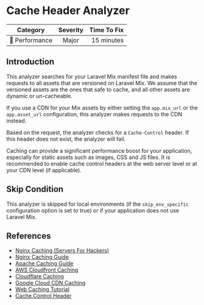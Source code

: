 # Cache Header Analyzer

| Category       | Severity   | Time To Fix  |
| -------------  |:----------:| ------------:|
| :rocket: Performance | Major | 15 minutes   |

## Introduction

This analyzer searches for your Laravel Mix manifest file and makes requests to all assets that are versioned on Laravel Mix. We assume that the versioned assets are the ones that safe to cache, and all other assets are dynamic or un-cacheable.

If you use a CDN for your Mix assets by either setting the `app.mix_url` or the `app.asset_url` configuration, this analyzer makes requests to the CDN instead.

Based on the request, the analyzer checks for a `Cache-Control` header. If this header does not exist, the analyzer will fail.

Caching can provide a significant performance boost for your application, especially for static assets such as images, CSS and JS files. It is recommended to enable cache control headers at the web server level or at your CDN level (if applicable).

## Skip Condition

This analyzer is skipped for local environments (if the `skip_env_specific` configuration option is set to true) or if your application does not use Laravel Mix.

## References

- [Nginx Caching (Servers For Hackers)](https://serversforhackers.com/c/nginx-caching)
- [Nginx Caching Guide](https://www.nginx.com/blog/nginx-caching-guide/)
- [Apache Caching Guide](https://httpd.apache.org/docs/current/caching.html)
- [AWS Cloudfront Caching](https://docs.aws.amazon.com/AmazonCloudFront/latest/DeveloperGuide/cache-hit-ratio.html)
- [Cloudflare Caching](https://support.cloudflare.com/hc/en-us/articles/202775670-Customizing-Cloudflare-s-cache)
- [Google Cloud CDN Caching](https://cloud.google.com/cdn/docs/caching)
- [Web Caching Tutorial](https://www.mnot.net/cache_docs/)
- [Cache Control Header](https://developer.mozilla.org/en-US/docs/Web/HTTP/Headers/Cache-Control)
